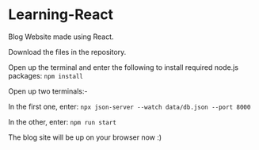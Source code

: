 # Learning-React

Blog Website made using React.

Download the files in the repository.

Open up the terminal and enter the following to install required node.js packages:
`npm install`

Open up two terminals:-

In the first one, enter:
`npx json-server --watch data/db.json --port 8000`

In the other, enter:
`npm run start`

The blog site will be up on your browser now :)
